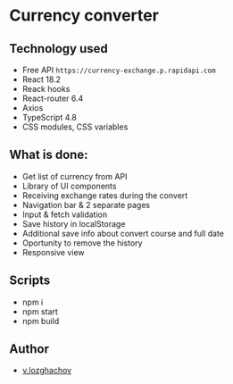 # Currency converter

## Technology used

- Free API `https://currency-exchange.p.rapidapi.com`
- React 18.2
- Reack hooks
- React-router 6.4
- Axios
- TypeScript 4.8
- CSS modules, CSS variables

## What is done:

- Get list of currency from API
- Library of UI components
- Receiving exchange rates during the convert
- Navigation bar & 2 separate pages
- Input & fetch validation
- Save history in localStorage
- Additional save info about convert course and full date
- Oportunity to remove the history
- Responsive view

## Scripts

- npm i
- npm start 
- npm build

## Author

- [v.lozghachov](https://www.linkedin.com/in/valerii-lozghachov/)
